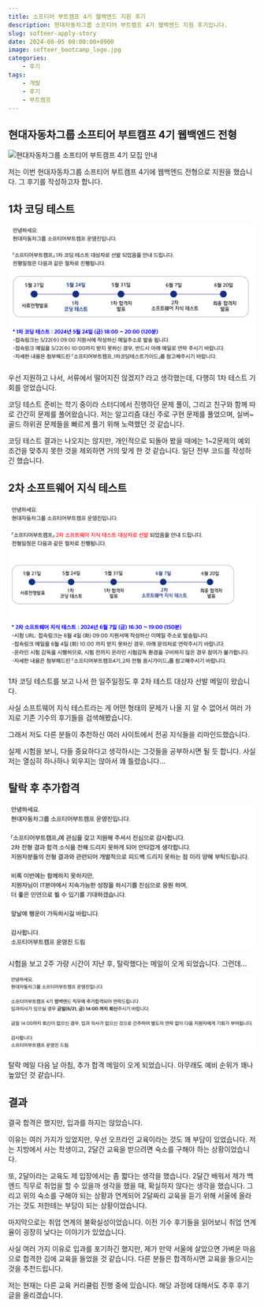 ```yaml
---
title: 소프티어 부트캠프 4기 웹백엔드 지원 후기
description: 현대자동차그룹 소프티어 부트캠프 4기 웹백엔드 지원 후기입니다.
slug: softeer-apply-story
date: 2024-08-05 00:00:00+0900
image: softeer_bootcamp_logo.jpg
categories:
    - 후기
tags:
    - 개발
    - 후기
    - 부트캠프
---
```


## 현대자동차그룹 소프티어 부트캠프 4기 웹백엔드 전형

![현대자동차그룹 소프티어 부트캠프 4기 모집 안내](http://csai.jbnu.ac.kr/CrossEditor/binary/images/000602/[%ED%98%84%EB%8C%80%EC%9E%90%EB%8F%99%EC%B0%A8%EA%B7%B8%EB%A3%B9]2024_%EC%83%81%EB%B0%98%EA%B8%B0_%EC%86%8C%ED%94%84%ED%8B%B0%EC%96%B4%EB%B6%80%ED%8A%B8%EC%BA%A0%ED%94%844%EA%B8%B0_%ED%8F%AC%EC%8A%A4%ED%84%B0.jpg)

저는 이번 현대자동차그룹 소프티어 부트캠프 4기에 웹백엔드 전형으로 지원을 했습니다. 그 후기를 작성하고자 합니다.

## 1차 코딩 테스트

![1차 테스트 안내 메일](1_test_mail.png)

우선 지원하고 나서, 서류에서 떨어지진 않겠지? 라고 생각했는데, 다행히 1차 테스트 기회를 얻었습니다.

코딩 테스트 준비는 학기 중이라 스터디에서 진행하던 문제 풀이, 그리고 친구와 함께 따로 간간히 문제를 풀어왔습니다. 저는 알고리즘 대신 주로 구현 문제를 풀었으며, 실버~골드 하위권 문제들을 빠르게 풀기 위해 노력했던 것 같습니다.

코딩 테스트 결과는 나오지는 않지만, 개인적으로 되돌아 봤을 때에는 1~2문제의 예외조건을 맞추지 못한 것을 제외하면 거의 맞게 한 것 같습니다. 일단 전부 코드를 작성하긴 했습니다.

## 2차 소프트웨어 지식 테스트

![2차 테스트 안내 메일](2_test_mail.png)

1차 코딩 테스트를 보고 나서 한 일주일정도 후 2차 테스트 대상자 선발 메일이 왔습니다.

사실 소프트웨어 지식 테스트라는 게 어떤 형태의 문제가 나올 지 알 수 없어서 여러 가지로 기존 기수의 후기들을 검색해봤습니다.

그래서 저도 다른 분들이 추천하신 여러 사이트에서 전공 지식들을 리마인드했습니다.

실제 시험을 보니, 다들 중요하다고 생각하시는 그것들을 공부하시면 될 듯 합니다. 사실 저는 열심히 하나하나 외우지는 않아서 꽤 틀렸습니다...

## 탈락 후 추가합격

![2차 테스트 탈락 메일](2_test_fail_mail.png)

시험을 보고 2주 가량 시간이 지난 후, 탈락했다는 메일이 오게 되었습니다. 그런데...

![추가 합격 메일](pass.png)

탈락 메일 다음 날 아침, 추가 합격 메일이 오게 되었습니다. 아무래도 예비 순위가 꽤나 높았던 것 같습니다.

## 결과

결국 합격은 했지만, 입과를 하지는 않았습니다.

이유는 여러 가지가 있었지만, 우선 오프라인 교육이라는 것도 꽤 부담이 있었습니다. 저는 지방에서 사는 학생이고, 2달간 교육을 받으려면 숙소를 구해야 하는 상황이었습니다.

또, 2달이라는 교육도 제 입장에서는 좀 짧다는 생각을 했습니다. 2달간 배워서 제가 백엔드 직무로 취업을 할 수 있을까 생각을 했을 때, 확실하지 않다는 생각을 했습니다. 그리고 위의 숙소를 구해야 되는 상황과 연계되어 2달짜리 교육을 듣기 위해 서울에 올라가는 것도 저한테는 부담이 되는 상황이었습니다.

마지막으로는 취업 연계의 불확실성이었습니다. 이전 기수 후기들을 읽어보니 취업 연계율이 굉장히 낮다는 이야기가 있었습니다.

사실 여러 가지 이유로 입과를 포기하긴 했지만, 제가 만약 서울에 살았으면 가벼운 마음으로 합격한 김에 교육을 들었을 것 같습니다. 다른 분들은 합격하시면 교육을 들으시는 것을 추천드립니다.

저는 현재는 다른 교육 커리큘럼 진행 중에 있습니다. 해당 과정에 대해서도 추후 후기 글을 올리겠습니다.
